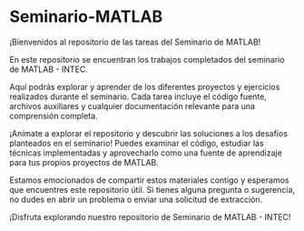 # Seminario-MATLAB
¡Bienvenidos al repositorio de las tareas del Seminario de MATLAB!

En este repositorio se encuentran los trabajos completados del seminario de MATLAB - INTEC.

Aquí podrás explorar y aprender de los diferentes proyectos y ejercicios realizados durante el seminario. Cada tarea incluye el código fuente, archivos auxiliares y cualquier documentación relevante para una comprensión completa. 

¡Anímate a explorar el repositorio y descubrir las soluciones a los desafíos planteados en el seminario! Puedes examinar el código, estudiar las técnicas implementadas y aprovecharlo como una fuente de aprendizaje para tus propios proyectos de MATLAB.

Estamos emocionados de compartir estos materiales contigo y esperamos que encuentres este repositorio útil. Si tienes alguna pregunta o sugerencia, no dudes en abrir un problema o enviar una solicitud de extracción.

¡Disfruta explorando nuestro repositorio de Seminario de MATLAB - INTEC!
